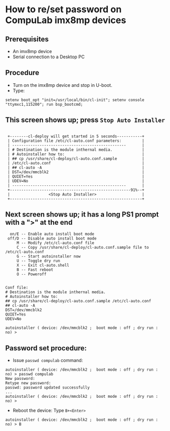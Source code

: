# How to re/set password on CompuLab imx8mp devices

## Prerequisites
* An imx8mp device
* Serial connection to a Desktop PC

## Procedure
* Turn on the imx8mp device and stop in U-boot.
* Type:
```
setenv boot_opt "init=/usr/local/bin/cl-init"; setenv console "ttymxc1,115200"; run bsp_bootcmd;
```
## This screen shows up; press ``Stop Auto Installer``
```

 +--------cl-deploy will get started in 5 seconds-----------+  
 | Configuration file /etc/cl-auto.conf parameters:         |  
 | --------------------------------------------------       |  
 | # Destination is the module inthernal media.             |  
 | # Autoinstaller how to:                                  |  
 | ## cp /usr/share/cl-deploy/cl-auto.conf.sample           |  
 | /etc/cl-auto.conf                                        |  
 | ## cl-auto -A                                            |  
 | DST=/dev/mmcblk2                                         |  
 | QUIET=Yes                                                |  
 | UDEV=No                                                  |  
 | --------------------------------------------------       |  
 +-----------------------------------------------------91%--+  
 |                 <Stop Auto Installer>                    |  
 +----------------------------------------------------------+  
```

## Next screen shows up; it has a long PS1 prompt with a ">" at the end
```
  on/E -- Enable auto install boot mode
 off/D -- Disable auto install boot mode
     M -- Modify /etc/cl-auto.conf file
     C -- Copy /usr/share/cl-deploy/cl-auto.conf.sample file to /etc/cl-auto.conf
     G -- Start autoinstaller now
     U -- Toggle dry run
     X -- Exit cl-auto.shell
     B -- Fast reboot
     O -- Poweroff


Conf file:
# Destination is the module inthernal media.
# Autoinstaller how to:
## cp /usr/share/cl-deploy/cl-auto.conf.sample /etc/cl-auto.conf
## cl-auto -A
DST=/dev/mmcblk2
QUIET=Yes
UDEV=No

autoinstaller ( device: /dev/mmcblk2 ;  boot mode : off ; dry run : no) >
```

## Password set procedure:
* Issue ``passwd compulab`` command:
```
autoinstaller ( device: /dev/mmcblk2 ;  boot mode : off ; dry run : no) > passwd compulab
New password:
Retype new password:
passwd: password updated successfully
...
autoinstaller ( device: /dev/mmcblk2 ;  boot mode : off ; dry run : no) >
```
* Reboot the device: Type ``B+<Enter>``
```
autoinstaller ( device: /dev/mmcblk2 ;  boot mode : off ; dry run : no) > B
```
